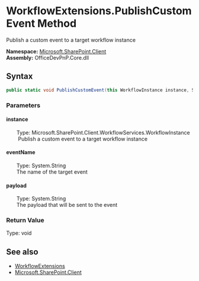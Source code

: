 # WorkflowExtensions.PublishCustomEvent Method  
 Publish a custom event to a target workflow instance   

**Namespace:** [Microsoft.SharePoint.Client](Microsoft.SharePoint.Client.md)  
**Assembly:** OfficeDevPnP.Core.dll  
## Syntax
```C#
public static void PublishCustomEvent(this WorkflowInstance instance, String eventName, String payload)
```
### Parameters
#### instance  
&emsp;&emsp;Type: Microsoft.SharePoint.Client.WorkflowServices.WorkflowInstance  
&emsp;&emsp; Publish a custom event to a target workflow instance   

  

#### eventName  
&emsp;&emsp;Type: System.String  
&emsp;&emsp;The name of the target event  

  

#### payload  
&emsp;&emsp;Type: System.String  
&emsp;&emsp;The payload that will be sent to the event  

  

### Return Value
Type: void  

## See also
- [WorkflowExtensions](Microsoft.SharePoint.Client.WorkflowExtensions.md) 
- [Microsoft.SharePoint.Client](Microsoft.SharePoint.Client.md) 
